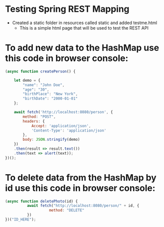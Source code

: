 # Testing Spring REST Mapping
- Created a static folder in resources called static and added testme.html
  - This is a simple html page that will be used to test the REST API

# To add new data to the HashMap use this code in browser console:
```js
(async function createPerson() {

    let demo = {
        "name": "John Doe",
        "age": "30",
        "birthPlace": "New York",
        "birthDate": "2000-01-01"
    };

    await fetch('http://localhost:8080/person', {
        method: "POST",
        headers: {
            Accept: 'application/json',
            'Content-Type': 'application/json'
        },
        body: JSON.stringify(demo)
    })
    .then(result => result.text())
    .then(text => alert(text));
})();
```

# To delete data from the HashMap by id use this code in browser console:
```js
(async function deletePhoto(id) {
          await fetch("http://localhost:8080/person/" + id, {
                    method: "DELETE"
          })
})("ID_HERE");
```